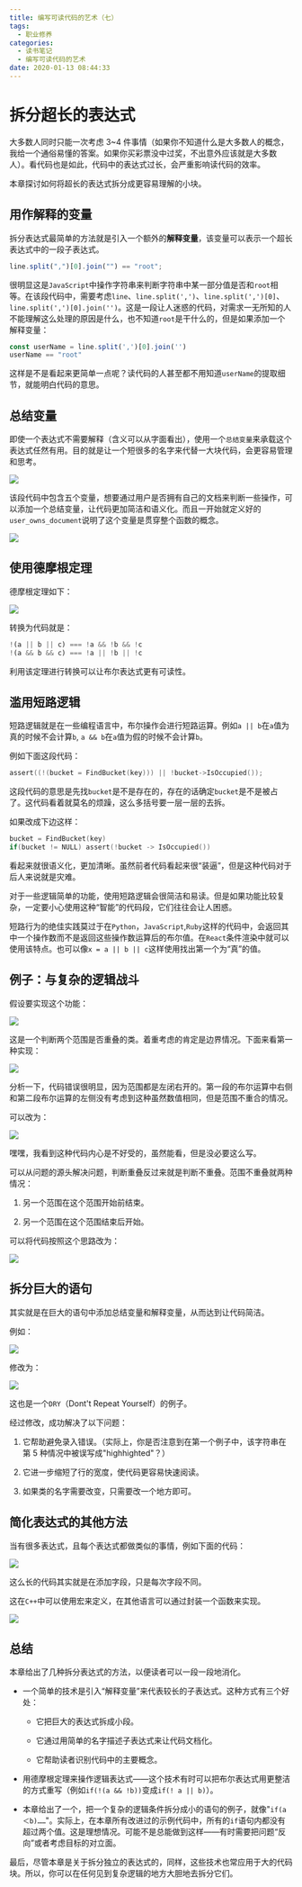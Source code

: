 ```yaml
---
title: 编写可读代码的艺术（七）
tags:
  - 职业修养
categories:
  - 读书笔记
  - 编写可读代码的艺术
date: 2020-01-13 08:44:33
---
```



# 拆分超长的表达式

大多数人同时只能一次考虑 3~4 件事情（如果你不知道什么是大多数人的概念，我给一个通俗易懂的答案。如果你买彩票没中过奖，不出意外应该就是大多数人）。看代码也是如此，代码中的表达式过长，会严重影响读代码的效率。

本章探讨如何将超长的表达式拆分成更容易理解的小块。

## 用作解释的变量

拆分表达式最简单的方法就是引入一个额外的**解释变量**，该变量可以表示一个超长表达式中的一段子表达式。

```javascript
line.split(",")[0].join("") == "root";
```

很明显这是`JavaScript`中操作字符串来判断字符串中某一部分值是否和`root`相等。在该段代码中，需要考虑`line`、`line.split(',')`、`line.split(',')[0]`、`line.split(',')[0].join('')`。这是一段让人迷惑的代码，对需求一无所知的人不能理解这么处理的原因是什么，也不知道`root`是干什么的，但是如果添加一个解释变量：

```JavaScript
const userName = line.split(',')[0].join('')
userName == "root"
```

这样是不是看起来更简单一点呢？读代码的人甚至都不用知道`userName`的提取细节，就能明白代码的意思。

## 总结变量

即使一个表达式不需要解释（含义可以从字面看出），使用一个`总结变量`来承载这个表达式任然有用。目的就是让一个短很多的名字来代替一大块代码，会更容易管理和思考。

![](00050.jpg)

该段代码中包含五个变量，想要通过用户是否拥有自己的文档来判断一些操作，可以添加一个总结变量，让代码更加简洁和语义化。而且一开始就定义好的`user_owns_document`说明了这个变量是贯穿整个函数的概念。

![](00054.jpg)

## 使用德摩根定理

德摩根定理如下：

![](00056.jpg)

转换为代码就是：

```JavaScript
!(a || b || c) === !a && !b && !c
!(a && b && c) === !a || !b || !c
```

利用该定理进行转换可以让布尔表达式更有可读性。

## 滥用短路逻辑

短路逻辑就是在一些编程语言中，布尔操作会进行短路运算。例如`a || b`在`a`值为真的时候不会计算`b`, `a && b`在`a`值为假的时候不会计算`b`。

例如下面这段代码：

```C
assert((!(bucket = FindBucket(key))) || !bucket->IsOccupied());
```

这段代码的意思是先找`bucket`是不是存在的，存在的话确定`bucket`是不是被占了。这代码看着就莫名的烦躁，这么多括号要一层一层的去拆。

如果改成下边这样：

```C
bucket = FindBucket(key)
if(bucket != NULL) assert(!bucket -> IsOccupied())
```

看起来就很语义化，更加清晰。虽然前者代码看起来很“装逼”，但是这种代码对于后人来说就是灾难。

对于一些逻辑简单的功能，使用短路逻辑会很简洁和易读。但是如果功能比较复杂，一定要小心使用这种“智能”的代码段，它们往往会让人困惑。

短路行为的绝佳实践莫过于在`Python`，`JavaScript`,`Ruby`这样的代码中，会返回其中一个操作数而不是返回这些操作数运算后的布尔值。在`React`条件渲染中就可以使用该特点。也可以像`x = a || b || c`这样使用找出第一个为“真”的值。

## 例子：与复杂的逻辑战斗

假设要实现这个功能：

![](00102.jpg)

这是一个判断两个范围是否重叠的类。着重考虑的肯定是边界情况。下面来看第一种实现：

![](00080.jpg)

分析一下，代码错误很明显，因为范围都是左闭右开的。第一段的布尔运算中右侧和第二段布尔运算的左侧没有考虑到这种虽然数值相同，但是范围不重合的情况。

可以改为：

![](00088.jpg)

嘿嘿，我看到这种代码内心是不好受的，虽然能看，但是没必要这么写。

可以从问题的源头解决问题，判断重叠反过来就是判断不重叠。范围不重叠就两种情况：

1. 另一个范围在这个范围开始前结束。

2. 另一个范围在这个范围结束后开始。

可以将代码按照这个思路改为：

![](00135.jpg)

## 拆分巨大的语句

其实就是在巨大的语句中添加总结变量和解释变量，从而达到让代码简洁。

例如：

![](00156.jpg)

修改为：

![](00098.jpg)

这也是一个`DRY`（Dont't Repeat Yourself）的例子。

经过修改，成功解决了以下问题：

1. 它帮助避免录入错误。（实际上，你是否注意到在第一个例子中，该字符串在第 5 种情况中被误写成"highhighted"？）

2. 它进一步缩短了行的宽度，使代码更容易快速阅读。

3. 如果类的名字需要改变，只需要改一个地方即可。

## 简化表达式的其他方法

当有很多表达式，且每个表达式都做类似的事情，例如下面的代码：

![](00100.jpg)

这么长的代码其实就是在添加字段，只是每次字段不同。

这在`C++`中可以使用宏来定义，在其他语言可以通过封装一个函数来实现。

![](00012.jpg)

## 总结

本章给出了几种拆分表达式的方法，以便读者可以一段一段地消化。

- 一个简单的技术是引入“解释变量”来代表较长的子表达式。这种方式有三个好处：

  - 它把巨大的表达式拆成小段。

  - 它通过用简单的名字描述子表达式来让代码文档化。

  - 它帮助读者识别代码中的主要概念。

- 用德摩根定理来操作逻辑表达式——这个技术有时可以把布尔表达式用更整洁的方式重写（例如`if(!(a && !b))`变成`if(! a || b)`）。

- 本章给出了一个，把一个复杂的逻辑条件拆分成小的语句的例子，就像"`if(a＜b)……`"。实际上，在本章所有改进过的示例代码中，所有的`if`语句内都没有超过两个值。这是理想情况。可能不是总能做到这样——有时需要把问题“反向”或者考虑目标的对立面。

最后，尽管本章是关于拆分独立的表达式的，同样，这些技术也常应用于大的代码块。所以，你可以在任何见到复杂逻辑的地方大胆地去拆分它们。
